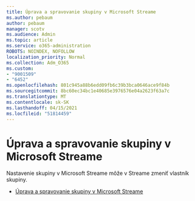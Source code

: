 ```yaml
---
title: Úprava a spravovanie skupiny v Microsoft Streame
ms.author: pebaum
author: pebaum
manager: scotv
ms.audience: Admin
ms.topic: article
ms.service: o365-administration
ROBOTS: NOINDEX, NOFOLLOW
localization_priority: Normal
ms.collection: Adm_O365
ms.custom:
- "9001509"
- "6452"
ms.openlocfilehash: 801c945a88b6edd09fb6c39b3bca0646ace9f84b
ms.sourcegitcommit: 8bc60ec34bc1e40685e3976576e04a2623f63a7c
ms.translationtype: MT
ms.contentlocale: sk-SK
ms.lasthandoff: 04/15/2021
ms.locfileid: "51814459"
---
```

# <a name="edit-and-manage-a-group-in-microsoft-stream"></a>Úprava a spravovanie skupiny v Microsoft Streame

Nastavenie skupiny v Microsoft Streame môže v Streame zmeniť vlastník skupiny.  

- [Úprava a spravovanie skupiny v Microsoft Streame](https://docs.microsoft.com/stream/portal-manage-groups)
